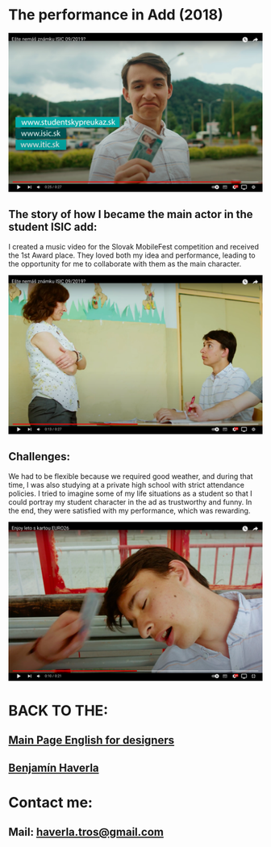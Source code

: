 # The performance in Add (2018)
![text description](Images/Performance_1.png)

## The story of how I became the main actor in the student ISIC add:
I created a music video for the Slovak MobileFest competition and received the 1st Award place. They loved both my idea and performance, leading to the opportunity for me to collaborate with them as the main character.

![text description](Images/Performance_2.png)

## Challenges:
We had to be flexible because we required good weather, and during that time, I was also studying at a private high school with strict attendance policies. I tried to imagine some of my life situations as a student so that I could portray my student character in the ad as trustworthy and funny. In the end, they were satisfied with my performance, which was rewarding.

![text description](Images/Performance_3.png)

# BACK TO THE:
## [Main Page English for designers](https://github.com/BenjaminHaverla/English-for-designers.git)
## [Benjamín Haverla](https://github.com/BenjaminHaverla/First-impression.git)
# Contact me:
## **Mail**: haverla.tros@gmail.com
